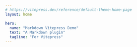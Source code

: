 ```yaml
---
# https://vitepress.dev/reference/default-theme-home-page
layout: home

hero:
  name: "Markdown Vitepress Demo"
  text: "A Markdown plugin"
  tagline: "For Vitepress"
---
```


<demo src="./demo/demo-1.vue" attrs="{4}" twoslash title="Demo block - 1" desc="use demo" />
